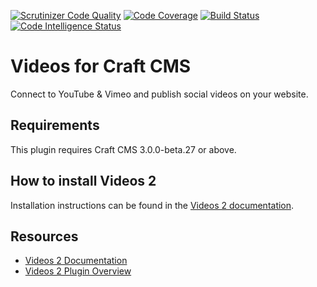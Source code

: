 [![Scrutinizer Code Quality](https://scrutinizer-ci.com/g/dukt/videos/badges/quality-score.png?b=v2)](https://scrutinizer-ci.com/g/dukt/videos/?branch=v2) [![Code Coverage](https://scrutinizer-ci.com/g/dukt/videos/badges/coverage.png?b=v2)](https://scrutinizer-ci.com/g/dukt/videos/?branch=v2) [![Build Status](https://scrutinizer-ci.com/g/dukt/videos/badges/build.png?b=v2)](https://scrutinizer-ci.com/g/dukt/videos/build-status/v2) [![Code Intelligence Status](https://scrutinizer-ci.com/g/dukt/videos/badges/code-intelligence.svg?b=v2)](https://scrutinizer-ci.com/code-intelligence)

# Videos for Craft CMS

Connect to YouTube & Vimeo and publish social videos on your website.

## Requirements

This plugin requires Craft CMS 3.0.0-beta.27 or above.

## How to install Videos 2

Installation instructions can be found in the [Videos 2 documentation](https://docs.dukt.net/videos/v2/installation.html).

## Resources

- [Videos 2 Documentation](https://docs.dukt.net/videos/v2)
- [Videos 2 Plugin Overview](https://dukt.net/videos)
